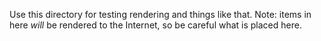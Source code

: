 Use this directory for testing rendering and things like that.  Note: items in here *will* be rendered to the Internet, so be careful what is placed here.